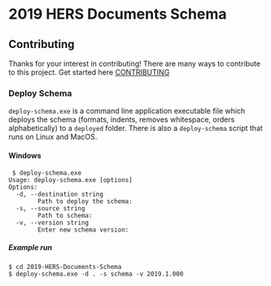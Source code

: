 # 2019 HERS Documents Schema

## Contributing

Thanks for your interest in contributing! There are many ways to contribute to this project. 
Get started here [CONTRIBUTING](CONTRIBUTING.md)


### Deploy Schema

`deploy-schema.exe` is a command line application executable file which
deploys the schema (formats, indents, removes whitespace, orders alphabetically)
to a `deployed` folder.  There is also a `deploy-schema` script that runs
on Linux and MacOS.

#### Windows

```
 $ deploy-schema.exe
Usage: deploy-schema.exe [options]
Options:
  -d, --destination string
        Path to deploy the schema: 
  -s, --source string
        Path to schema: 
  -v, --version string
        Enter new schema version:
```

##### Example run
```
$ cd 2019-HERS-Documents-Schema
$ deploy-schema.exe -d . -s schema -v 2019.1.000
```

